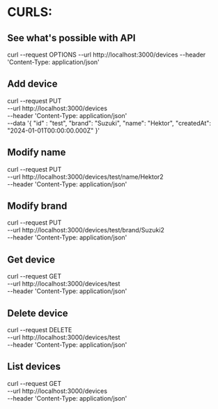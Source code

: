 # CURLS:

## See what's possible with API
curl --request OPTIONS --url http://localhost:3000/devices --header 'Content-Type: application/json'

## Add device
curl --request PUT \
  --url http://localhost:3000/devices \
  --header 'Content-Type: application/json' \
  --data '{
	"id" : "test",
	"brand": "Suzuki",
    "name": "Hektor",
	"createdAt": "2024-01-01T00:00:00.000Z"
}'

## Modify name
curl --request PUT \
  --url http://localhost:3000/devices/test/name/Hektor2 \
  --header 'Content-Type: application/json' 

## Modify brand
curl --request PUT \
  --url http://localhost:3000/devices/test/brand/Suzuki2 \
  --header 'Content-Type: application/json' 

## Get device
curl --request GET \
  --url http://localhost:3000/devices/test \
  --header 'Content-Type: application/json'

## Delete device
curl --request DELETE \
  --url http://localhost:3000/devices/test \
  --header 'Content-Type: application/json'

## List devices
curl --request GET \
  --url http://localhost:3000/devices \
  --header 'Content-Type: application/json'